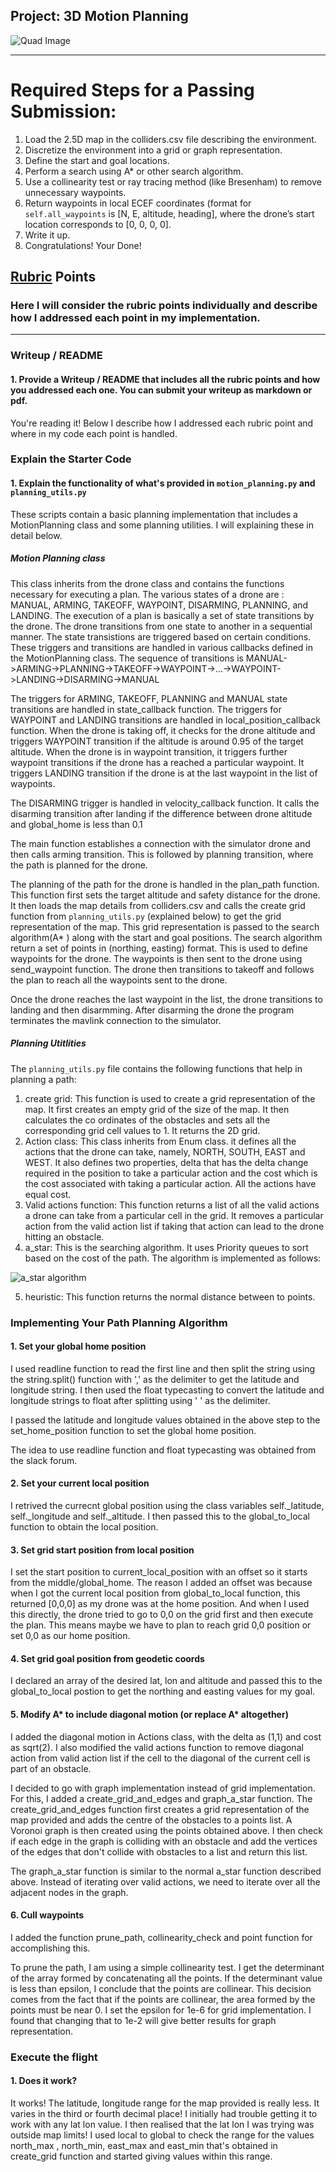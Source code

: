 ## Project: 3D Motion Planning
![Quad Image](./misc/enroute.png)

---


# Required Steps for a Passing Submission:
1. Load the 2.5D map in the colliders.csv file describing the environment.
2. Discretize the environment into a grid or graph representation.
3. Define the start and goal locations.
4. Perform a search using A* or other search algorithm.
5. Use a collinearity test or ray tracing method (like Bresenham) to remove unnecessary waypoints.
6. Return waypoints in local ECEF coordinates (format for `self.all_waypoints` is [N, E, altitude, heading], where the drone’s start location corresponds to [0, 0, 0, 0].
7. Write it up.
8. Congratulations!  Your Done!

## [Rubric](https://review.udacity.com/#!/rubrics/1534/view) Points
### Here I will consider the rubric points individually and describe how I addressed each point in my implementation.  

---
### Writeup / README

#### 1. Provide a Writeup / README that includes all the rubric points and how you addressed each one.  You can submit your writeup as markdown or pdf.  

You're reading it! Below I describe how I addressed each rubric point and where in my code each point is handled.

### Explain the Starter Code

#### 1. Explain the functionality of what's provided in `motion_planning.py` and `planning_utils.py`
These scripts contain a basic planning implementation that includes a MotionPlanning class and some planning utilities. I will explaining these in detail below.

##### Motion Planning class
This class inherits from the drone class and contains the functions necessary for executing a plan.
The various states of a drone are : MANUAL, ARMING, TAKEOFF, WAYPOINT, DISARMING, PLANNING, and LANDING. The execution of a plan is basically a set of state transitions by the drone. The drone transitions from one state to another in a sequential manner. The state transistions are triggered based on certain conditions. These triggers and transitions are handled in various callbacks defined in the MotionPlanning class. The sequence of transitions is 
MANUAL->ARMING->PLANNING->TAKEOFF->WAYPOINT->...->WAYPOINT->LANDING->DISARMING->MANUAL

The triggers for ARMING, TAKEOFF, PLANNING and MANUAL state transitions are handled in state_callback function. The triggers for WAYPOINT and LANDING transitions are handled in local_position_callback function. When the drone is taking off, it checks for the drone altitude and triggers WAYPOINT transition if the altitude is around 0.95 of the target altitude. When the drone is in waypoint transition, it triggers further waypoint transitions if the drone has a reached a particular waypoint. It triggers LANDING transition if the drone is at the last waypoint in the list of waypoints. 

The DISARMING trigger is handled in velocity_callback function. It calls the disarming transition after landing if the difference between drone altitude and global_home is less than 0.1

The main function establishes a connection with the simulator drone and then calls arming transition. This is followed by planning transition, where the path is planned for the drone.

The planning of the path for the drone is handled in the plan_path function. This function first sets the target altitude and safety distance for the drone. It then loads the map details from colliders.csv and calls the create grid function from `planning_utils.py` (explained below) to get the grid representation of the map. This grid representation is passed to the search algorithm(A* ) along with the start and goal positions. The search algorithm return a set of points in (northing, easting) format. This is used to define waypoints for the drone. The waypoints is then sent to the drone using send_waypoint function. The drone then transitions to takeoff and follows the plan to reach all the waypoints sent to the drone.

Once the drone reaches the last waypoint in the list, the drone transitions to landing and then disarmming. After disarming the drone the program terminates the mavlink connection to the simulator.


##### Planning Utitlities
The  `planning_utils.py` file contains the following functions that help in planning a path:
1. create grid: This function is used to create a grid representation of the map. It first creates an empty grid of the size of the map. It then calculates the co ordinates of the obstacles and sets all the corresponding grid cell values to 1. It returns the 2D grid.
2. Action class: This class inherits from Enum class. it defines all the actions that the drone can take, namely, NORTH, SOUTH, EAST and WEST. It also defines two properties, delta that has the delta change required in the position to take a particular action and the cost which is the cost associated with taking a particular action. All the actions have equal cost.
3. Valid actions function: This function returns a list of all the valid actions a drone can take from a particular cell in the grid. It removes a particular action from the valid action list if taking that action can lead to the drone hitting an obstacle.
4. a_star: This is the searching algorithm. It uses Priority queues to sort based on the cost of the path. The algorithm is implemented as follows:


![a_star algorithm](./misc/a_star.png)


5. heuristic: This function returns the normal distance between to points.

### Implementing Your Path Planning Algorithm

#### 1. Set your global home position
I used readline function to read the first line and then split the string using the string.split() function with ',' as the delimiter to get the latitude and longitude string. I then used the float typecasting to convert the latitude and longitude strings to float after splitting using ' ' as the delimiter.

I passed the latitude and longitude values obtained in the above step to the set_home_position function to set the global home position.

The idea to use readline function and float typecasting was obtained from the slack forum.

#### 2. Set your current local position

I retrived the currecnt global position using the class variables self.\_latitude, self.\_longitude and self.\_altitude. I then passed this to the global_to_local function to obtain the local position.


#### 3. Set grid start position from local position

I set the start position to current_local_position with an offset so it starts from the middle/global_home. The reason I added an offset was because when I got the current local position from global_to_local function, this returned [0,0,0] as  my drone was at the home position. And when I used this directly, the drone tried to go to 0,0 on the grid first and then execute the plan. This means maybe we have to plan to reach grid 0,0 position or set 0,0 as our home position.

#### 4. Set grid goal position from geodetic coords
I declared an array of the desired lat, lon and altitude and passed this to the global_to_local postion to get the northing and easting values for my goal.

#### 5. Modify A* to include diagonal motion (or replace A* altogether)

I added the diagonal motion in Actions class, with the delta as (1,1) and cost as sqrt(2).
I also modified the valid actions function to remove diagonal action from valid action list if the cell to the diagonal of the current cell is part of an obstacle.

I decided to go with graph implementation instead of grid implementation. For this, I added a create_grid_and_edges and graph_a_star function.
The create_grid_and_edges function first creates a grid representation of the map provided and adds the centre of the obstacles to a points list. A Voronoi graph is then created using the points obtained above. I then check if each edge in the graph is colliding with an obstacle and add the vertices of the edges that don't collide with obstacles to a list and return this list.

The graph_a_star function is similar to the normal a_star function described above. Instead of iterating over valid actions, we need to iterate over all the adjacent nodes in the graph.

#### 6. Cull waypoints 
I added the function prune_path, collinearity_check and point function for accomplishing this.

To prune the path, I am using a simple collinearity test. I get the determinant of the array formed by concatenating all the points. If the determinant value is less than epsilon, I conclude that the points are collinear. This decision comes from the fact that if the points are collinear, the area formed by the points must be near 0. I set the epsilon for 1e-6 for grid implementation. I found that changing that to 1e-2 will give better results for graph representation.



### Execute the flight
#### 1. Does it work?
It works! The latitude, longitude range for the map provided is really less. It varies in the third or fourth decimal place! I initially had trouble getting it to work with any lat lon value. I then realised that the lat lon I was trying was outside map limits! I used local to global to check the range for the values north_max , north_min, east_max and east_min that's obtained in create_grid function and started giving values within this range.




